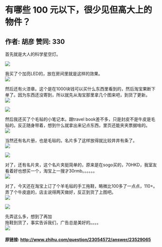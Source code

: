 # 有哪些 100 元以下，很少见但高大上的物件？
## 作者: 胡彦  赞同: 330
首先就是大人的科学星空灯。  
  
![](http://pic1.zhimg.com/0307788ef5a31ce2799af215c45f7b4e_b.jpg)

  
  
我买了个加亮LED的，放在房间里就是这样的效果。  
![](http://pic1.zhimg.com/9a3423a7c7a4543becb4adec1a2e9a31_b.jpg)

  
然后还有火漆章。这个是在1000块钱可以买什么东西里看到的，然后淘宝果断下单了。因为东西还没寄到，所以就先从淘宝那里拿几个图来吧，到货了更新。  
![](http://pic4.zhimg.com/08e43529cfffb6c95df0496907c1d1c9_b.jpg)


![](http://pic1.zhimg.com/bfd64cec229a8f9cee10f4c36a73e76a_b.jpg)

  
然后我还买了个毛毡的小笔记本。跟travel book差不多，只是封皮不是牛皮是毛毡的。反正随身带着，想到什么就拿出来记点东西，里页还能夹夹票据啥的。  
![](http://pic1.zhimg.com/80fe78d4d438d1b0033ed32037ef2ac5_b.jpg)


当然还有名片册，也是毛毡的。名片多了这样放得就比较井井有条了。  
![](http://pic3.zhimg.com/7c6f33a74c369fa63d506e4474426290_b.jpg)


![](http://pic3.zhimg.com/5da39abecbee1740b3212c360fe68d70_b.jpg)


对了，还有名片夹，这个名片夹挺简单的，原来是在sogo买的，70HKD，我室友看着好也想买一个，淘宝上一搜才30rmb。。。。。。  
![](http://pic2.zhimg.com/061c5dfcd73b761ba77f12544a28e4d7_b.jpg)


对了，今天还在淘宝上订了个羊毛毡的手工拖鞋，略微比100多了一点点，110+。弄了个牛皮底的，店主说得两天做好，反正到货了上图吧。  
![](http://pic1.zhimg.com/7e396d0a0e3f11c2a4cfe6f91db5ee5e_b.jpg)


![](http://pic4.zhimg.com/517d4c648859eb06c4c814a90177d065_b.jpg)

 先弄这么多，想到了再加  
拖鞋到货了，事实告诉我们，广告总是美好的。。。。  
![](http://pic2.zhimg.com/0dd266249c4b3c137bb46b172f40ed57_b.jpg)



#### 原链接: http://www.zhihu.com/question/23054572/answer/23529065